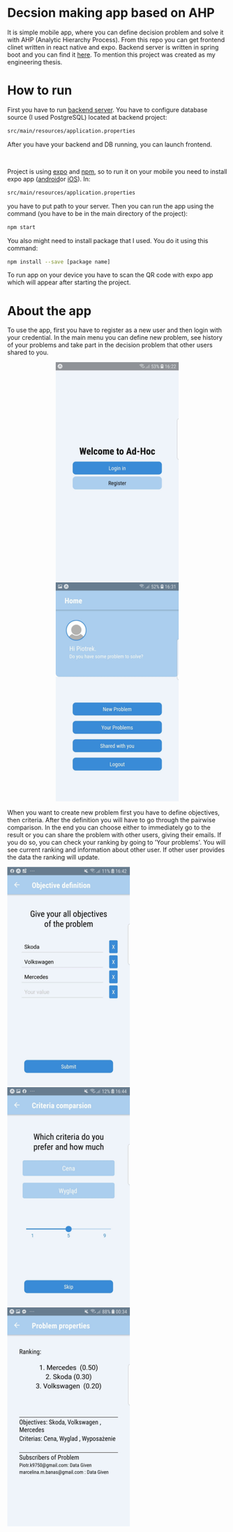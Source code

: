 # Decsion making app based on AHP

It is simple mobile app, where you can define decision problem and solve it with AHP (Analytic Hierarchy Process).
From this repo you can get frontend clinet written in react native and expo. Backend server is written in spring boot and you can find it [here](https://github.com/PiotrKedra/adhoc-backend).
To mention this project was created as my engineering thesis.

# How to run
 
First you have to run [backend server](https://github.com/PiotrKedra/adhoc-backend). You have to configure database source (I used PostgreSQL) located at backend project: 
```bash
src/main/resources/application.properties
```
After you have your backend and DB running, you can launch frontend.

<br/>

Project is using [expo](https://expo.io/) and [npm](https://nodejs.org/en/download/), so to run it on your mobile you need to install expo app ([android](https://play.google.com/store/apps/details?id=host.exp.exponent&hl=en_US)or [iOS](https://apps.apple.com/us/app/expo-client/id982107779)). 
In: 
```bash
src/main/resources/application.properties
```
you have to put path to your server.
Then you can run the app using the command (you have to be in the main directory of the project):
```bash
npm start
```
You also might need to install package that I used. You do it using this command:
```bash
npm install --save [package name]
```

To run app on your device you have to scan the QR code with expo app which will appear after starting the project.

# About the app

To use the app, first you have to register as a new user and then login with your credential. 
In the main menu you can define new problem, see history of your problems and take part in the decision problem that other users shared to you.

<p align="center">
  <img src="/images/welcomeScreen.jpg" height="500"/>
  <img src="/images/homeScreen.jpg" height="500" />
</p>

When you want to create new problem first you have to define objectives, then criteria. After the definition you will have to go through the pairwise comparison. In the end you can choose either to immediately go to the result or you can share the problem with other users, giving their emails. If you do so, you can check your ranking by going to 'Your problems'. You will see current ranking and information about other user. If other user provides the data the ranking will update.

<div>
   <img src="/images/celeScreen.jpg" height="500"/>
   <img src="/images/k-cena1.jpg" height="500"/>
   <img src="/images/mar2.jpg" height="500"/>
</div>

